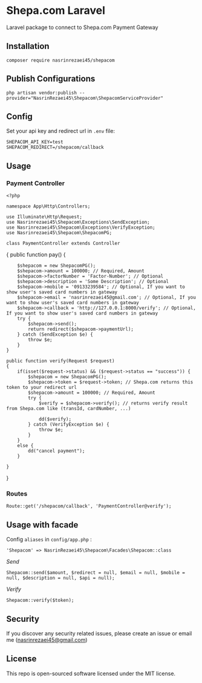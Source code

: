 # Shepa.com Laravel

Laravel package to connect to Shepa.com Payment Gateway

## Installation

`composer require nasrinrezaei45/shepacom`

## Publish Configurations

`php artisan vendor:publish --provider="NasrinRezaei45\Shepacom\ShepacomServiceProvider"`

## Config

Set your api key and redirect url in `.env` file:

    SHEPACOM_API_KEY=test
    SHEPACOM_REDIRECT=/shepacom/callback
    
## Usage

### Payment Controller

    <?php
    
    namespace App\Http\Controllers;
    
    use Illuminate\Http\Request;
    use Nasrinrezaei45\Shepacom\Exceptions\SendException;
    use Nasrinrezaei45\Shepacom\Exceptions\VerifyException;
    use Nasrinrezaei45\Shepacom\ShepacomPG;
    
    class PaymentController extends Controller
{
    public function pay()
    {

        $shepacom = new ShepacomPG();
        $shepacom->amount = 100000; // Required, Amount
        $shepacom->factorNumber = 'Factor-Number'; // Optional
        $shepacom->description = 'Some Description'; // Optional
        $shepacom->mobile = '09133239584'; // Optional, If you want to show user's saved card numbers in gateway
        $shepacom->email = 'nasrinrezaei45@gmail.com'; // Optional, If you want to show user's saved card numbers in gateway
        $shepacom->callback = 'http://127.0.0.1:8000/verify'; // Optional, If you want to show user's saved card numbers in gateway
        try {
            $shepacom->send();
            return redirect($shepacom->paymentUrl);
        } catch (SendException $e) {
            throw $e;
        }
    }

    public function verify(Request $request)
    {
        if(isset($request->status) && ($request->status == "success")) {
            $shepacom = new ShepacomPG();
            $shepacom->token = $request->token; // Shepa.com returns this token to your redirect url
            $shepacom->amount = 100000; // Required, Amount
            try {
                $verify = $shepacom->verify(); // returns verify result from Shepa.com like (transId, cardNumber, ...)

                dd($verify);
            } catch (VerifyException $e) {
                throw $e;
            }
        }
        else {
            dd("cancel payment");
        }

    }
}

### Routes

    Route::get('/shepacom/callback', 'PaymentController@verify');
    
## Usage with facade

Config `aliases` in `config/app.php` :

    'Shepacom' => NasrinRezaei45\Shepacom\Facades\Shepacom::class
    
*Send*

    Shepacom::send($amount, $redirect = null, $email = null, $mobile = null, $description = null, $api = null);
    
*Verify*

    Shepacom::verify($token);
    
## Security

If you discover any security related issues, please create an issue or email me (nasrinrezaei45@gmail.com)
    
## License

This repo is open-sourced software licensed under the MIT license.
